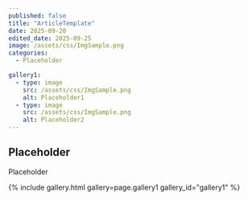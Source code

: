 ```yaml
---
published: false
title: "ArticleTemplate"
date: 2025-09-20
edited_date: 2025-09-25
image: /assets/css/ImgSample.png
categories:
  - Placeholder

gallery1:
  - type: image
    src: /assets/css/ImgSample.png
    alt: Placeholder1
  - type: image
    src: /assets/css/ImgSample.png
    alt: Placeholder2
---
```


## Placeholder

Placeholder

{% include gallery.html gallery=page.gallery1 gallery_id="gallery1" %}

